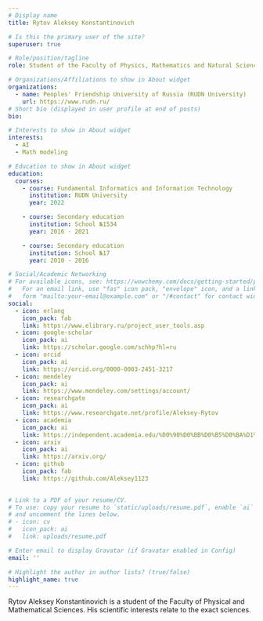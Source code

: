 ```yaml
---
# Display name
title: Rytov Aleksey Konstantinovich

# Is this the primary user of the site?
superuser: true

# Role/position/tagline
role: Student of the Faculty of Physics, Mathematics and Natural Sciences

# Organizations/Affiliations to show in About widget
organizations:
  - name: Peoples' Friendship University of Russia (RUDN University)
    url: https://www.rudn.ru/
# Short bio (displayed in user profile at end of posts)
bio: 

# Interests to show in About widget
interests:
  - AI
  - Math modeling

# Education to show in About widget
education:
  courses:
    - course: Fundamental Informatics and Information Technology
      institution: RUDN University
      year: 2022

    - course: Secondary education
      institution: School №1534
      year: 2016 - 2021

    - course: Secondary education
      institution: School №17
      year: 2010 - 2016

# Social/Academic Networking
# For available icons, see: https://wowchemy.com/docs/getting-started/page-builder/#icons
#   For an email link, use "fas" icon pack, "envelope" icon, and a link in the
#   form "mailto:your-email@example.com" or "/#contact" for contact widget.
social:
  - icon: erlang
    icon_pack: fab
    link: https://www.elibrary.ru/project_user_tools.asp
  - icon: google-scholar
    icon_pack: ai
    link: https://scholar.google.com/schhp?hl=ru
  - icon: orcid
    icon_pack: ai
    link: https://orcid.org/0000-0003-2451-3217
  - icon: mendeley
    icon_pack: ai
    link: https://www.mendeley.com/settings/account/
  - icon: researchgate
    icon_pack: ai
    link: https://www.researchgate.net/profile/Aleksey-Rytov
  - icon: academia
    icon_pack: ai
    link: https://independent.academia.edu/%D0%90%D0%BB%D0%B5%D0%BA%D1%81%D0%B5%D0%B9%D0%A0%D1%8B%D1%82%D0%BE%D0%B2
  - icon: arxiv
    icon_pack: ai
    link: https://arxiv.org/
  - icon: github
    icon_pack: fab
    link: https://github.com/Aleksey1123
    

# Link to a PDF of your resume/CV.
# To use: copy your resume to `static/uploads/resume.pdf`, enable `ai` icons in `params.toml`,
# and uncomment the lines below.
# - icon: cv
#   icon_pack: ai
#   link: uploads/resume.pdf

# Enter email to display Gravatar (if Gravatar enabled in Config)
email: ''

# Highlight the author in author lists? (true/false)
highlight_name: true
---
```


Rytov Aleksey Konstantinovich is a student of the Faculty of Physical and Mathematical Sciences. His scientific interests relate to the exact sciences.

